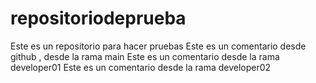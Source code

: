 # repositoriodeprueba
Este es un repositorio para hacer pruebas
Este es un comentario desde github , desde la rama main
Este es un comentario desde la rama developer01 
Este es un comentario desde la rama developer02